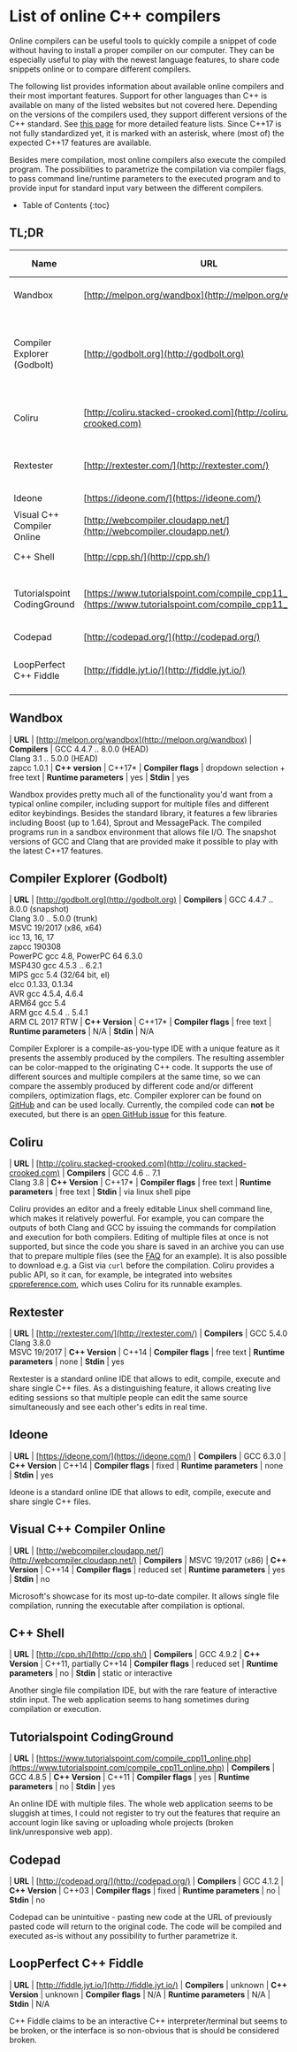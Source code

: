 # List of online C++ compilers

Online compilers can be useful tools to quickly compile a snippet of code without having to install a proper compiler on our computer. They can be especially useful to play with the newest language features, to share code snippets online or to compare different compilers.

The following list provides information about available online compilers and their most important features. Support for other languages than C++ is available on many of the listed websites but not covered here.
Depending on the versions of the compilers used, they support different versions of the C++ standard. See [this page](http://en.cppreference.com/w/cpp/compiler_support) for more detailed feature lists. Since C++17 is not fully standardized yet, it is marked with an asterisk, where (most of) the expected C++17 features are available.

Besides mere compilation, most online compilers also execute the compiled program. The possibilities to parametrize the compilation via compiler flags, to pass command line/runtime parameters to the executed program and to provide input for standard input vary between the different compilers.

* Table of Contents
{:toc}

## TL;DR 

| **Name** | **URL** | # Compilers | Execution | **Distinguishing features** | Other Languages |
|-----------------------------|--------------------------------------------------------------------------------------------------------------------|:-----------:|:---------:|-------------------------------------------------------------------------------------------------------------|:---------------:|
| Wandbox | [http://melpon.org/wandbox](http://melpon.org/wandbox) | 35 | ✔️ | multiple files, very modern compilers (C++17) | ✔️ |
| Compiler Explorer (Godbolt) | [http://godbolt.org](http://godbolt.org) | 50+ |  | compile to assembly as you type, on multiple compilers (C++17) <br/> no execution of compiled program (yet) | ✔️ |
| Coliru | [http://coliru.stacked-crooked.com](http://coliru.stacked-crooked.com) | 2 | ✔️ | GCC & Clang (C++14-17), freely editable shell command line |  |
| Rextester | [http://rextester.com/](http://rextester.com/) | 3 | ✔️ | GCC, Clang, MSVC (C++14), collaborative live editing features | ✔️ |
| Ideone | [https://ideone.com/](https://ideone.com/) | 1 | ✔️ | GCC (C++14) | ✔️ |
| Visual C++ Compiler Online | [http://webcompiler.cloudapp.net/](http://webcompiler.cloudapp.net/) | 1 | ✔️ | up-to-date MSVC 19/2017 (C++14-17) |  |
| C++ Shell | [http://cpp.sh/](http://cpp.sh/) | 1 | ✔️ | GCC (C++11-14), interactive Stdin |  |
| Tutorialspoint CodingGround | [https://www.tutorialspoint.com/compile_cpp11_online.php](https://www.tutorialspoint.com/compile_cpp11_online.php) | 1 | ✔️ | multiple files like proper IDE, GCC (C++11) <br/> but sluggish web app |  |
| Codepad | [http://codepad.org/](http://codepad.org/) | 1 | ✔️ | GCC (C++03) | ✔️ |
| LoopPerfect C++ Fiddle | [http://fiddle.jyt.io/](http://fiddle.jyt.io/) |  |  | interactive C++ interpreter/terminal, but currently broken |  |

## Wandbox

| **URL**                | [http://melpon.org/wandbox](http://melpon.org/wandbox)
| **Compilers**          | GCC 4.4.7 .. 8.0.0 (HEAD)  <br/>  Clang 3.1 .. 5.0.0 (HEAD)  <br/>  zapcc 1.0.1
| **C++ version**        | C++17*
| **Compiler flags**     | dropdown selection + free text
| **Runtime parameters** | yes
| **Stdin**              | yes
 
Wandbox provides pretty much all of the functionality you'd want from a typical online compiler, including support for multiple files and different editor keybindings. 
Besides the standard library, it features a few libraries including Boost (up to 1.64), Sprout and MessagePack. The compiled programs run in a sandbox environment that allows file I/O. 
The snapshot versions of GCC and Clang that are provided make it possible to play with the latest C++17 features.


## Compiler Explorer (Godbolt)

| **URL**                | [http://godbolt.org](http://godbolt.org)
| **Compilers**          | GCC 4.4.7 .. 8.0.0 (snapshot) <br/>  Clang 3.0 .. 5.0.0 (trunk) <br/>  MSVC 19/2017 (x86, x64) <br/>  icc 13, 16, 17 <br/>  zapcc 190308 <br/>  PowerPC gcc 4.8, PowerPC 64 6.3.0 <br/>  MSP430 gcc 4.5.3 .. 6.2.1 <br/>  MIPS gcc 5.4 (32/64 bit, el) <br/>  elcc 0.1.33, 0.1.34 <br/>  AVR gcc 4.5.4, 4.6.4 <br/>  ARM64 gcc 5.4 <br/>  ARM gcc 4.5.4 .. 5.4.1 <br/>  ARM CL 2017 RTW
| **C++ Version**        | C++17*
| **Compiler flags**     | free text
| **Runtime parameters** | N/A
| **Stdin**              | N/A

Compiler Explorer is a compile-as-you-type IDE with a unique feature as it presents the assembly produced by the compilers. The resulting assembler can be color-mapped to the originating C++ code. It supports the use of different sources and multiple compilers at the same time, so we can compare the assembly produced by different code and/or different compilers, optimization flags, etc. 
Compiler explorer can be found on [GitHub](https://github.com/mattgodbolt/compiler-explorer) and can be used locally.
Currently, the compiled code can **not** be executed, but there is an [open GitHub issue](https://github.com/mattgodbolt/compiler-explorer/issues/429) for this feature.


## Coliru

| **URL**                | [http://coliru.stacked-crooked.com](http://coliru.stacked-crooked.com)
| **Compilers**          | GCC 4.6 .. 7.1 <br/>  Clang 3.8 
| **C++ Version**        | C++17*
| **Compiler flags**     | free text
| **Runtime parameters** | free text
| **Stdin**              | via linux shell pipe

Coliru provides an editor and a freely editable Linux shell command line, which makes it relatively powerful. For example, you can compare the outputs of both Clang and GCC by issuing the commands for compilation and execution for both compilers. Editing of multiple files at once is not supported, but since the code you share is saved in an archive you can use that to prepare multiple files (see the [FAQ](https://docs.google.com/document/d/18md3rLdgD9f5Wro3i7YYopJBFb_6MPCO8-0ihtxHoyM/edit) for an example). It is also possible to download e.g. a Gist via `curl` before the compilation.
Coliru provides a public API, so it can, for example, be integrated into websites [cppreference.com](cppreference.com), which uses Coliru for its runnable examples.


## Rextester

| **URL**                | [http://rextester.com/](http://rextester.com/)
| **Compilers**          | GCC 5.4.0 <br/>  Clang 3.8.0 <br/>  MSVC 19/2017
| **C++ Version**        | C++14
| **Compiler flags**     | free text
| **Runtime parameters** | none
| **Stdin**              | yes

Rextester is a standard online IDE that allows to edit, compile, execute and share single C++ files. As a distinguishing feature, it allows creating live editing sessions so that multiple people can edit the same source simultaneously and see each other's edits in real time.


## Ideone

| **URL**                | [https://ideone.com/](https://ideone.com/)
| **Compilers**          | GCC 6.3.0
| **C++ Version**        | C++14
| **Compiler flags**     | fixed
| **Runtime parameters** | none
| **Stdin**              | yes

Ideone is a standard online IDE that allows to edit, compile, execute and share single C++ files. 


## Visual C++ Compiler Online

| **URL**                | [http://webcompiler.cloudapp.net/](http://webcompiler.cloudapp.net/)
| **Compilers**          | MSVC 19/2017 (x86)
| **C++ Version**        | C++14
| **Compiler flags**     | reduced set
| **Runtime parameters** | yes
| **Stdin**              | no

Microsoft's showcase for its most up-to-date compiler. It allows single file compilation, running the executable after compilation is optional.


## C++ Shell

| **URL**                | [http://cpp.sh/](http://cpp.sh/)
| **Compilers**          | GCC 4.9.2
| **C++ Version**        | C++11, partially C++14
| **Compiler flags**     | reduced set
| **Runtime parameters** | no
| **Stdin**              | static or interactive

Another single file compilation IDE, but with the rare feature of interactive stdin input. The web application seems to hang sometimes during compilation or execution. 


## Tutorialspoint CodingGround

| **URL**                | [https://www.tutorialspoint.com/compile_cpp11_online.php](https://www.tutorialspoint.com/compile_cpp11_online.php)
| **Compilers**          | GCC 4.8.5
| **C++ Version**        | C++11
| **Compiler flags**     | yes
| **Runtime parameters** | no
| **Stdin**              | yes

An online IDE with multiple files. The whole web application seems to be sluggish at times, I could not register to try out the features that require an account login like saving or uploading whole projects (broken link/unresponsive web app). 


## Codepad

| **URL**                | [http://codepad.org/](http://codepad.org/)
| **Compilers**          | GCC 4.1.2
| **C++ Version**        | C++03
| **Compiler flags**     | fixed
| **Runtime parameters** | no
| **Stdin**              | no

Codepad can be unintuitive - pasting new code at the URL of previously pasted code will return to the original code. The code will be compiled and executed as-is without any possibility to further parametrize it.


## LoopPerfect C++ Fiddle

| **URL**                | [http://fiddle.jyt.io/](http://fiddle.jyt.io/)
| **Compilers**          | unknown
| **C++ Version**        | unknown
| **Compiler flags**     | N/A
| **Runtime parameters** | N/A
| **Stdin**              | N/A

C++ Fiddle claims to be an interactive C++ interpreter/terminal but seems to be broken, or the interface is so non-obvious that is should be considered broken.


